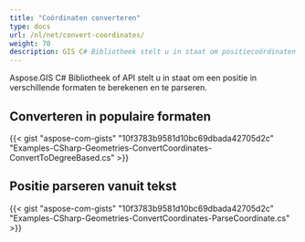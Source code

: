 ```yaml
---
title: "Coördinaten converteren"
type: docs
url: /nl/net/convert-coordinates/
weight: 70
description: GIS C# Bibliotheek stelt u in staat om positiecoördinaten in verschillende formaten te berekenen en te parseren. U kunt ook posities vanuit tekst parseren.
---
```


Aspose.GIS C# Bibliotheek of API stelt u in staat om een positie in verschillende formaten te berekenen en te parseren.
## **Converteren in populaire formaten**
{{< gist "aspose-com-gists" "10f3783b9581d10bc69dbada42705d2c" "Examples-CSharp-Geometries-ConvertCoordinates-ConvertToDegreeBased.cs" >}}
## **Positie parseren vanuit tekst**
{{< gist "aspose-com-gists" "10f3783b9581d10bc69dbada42705d2c" "Examples-CSharp-Geometries-ConvertCoordinates-ParseCoordinate.cs" >}}
